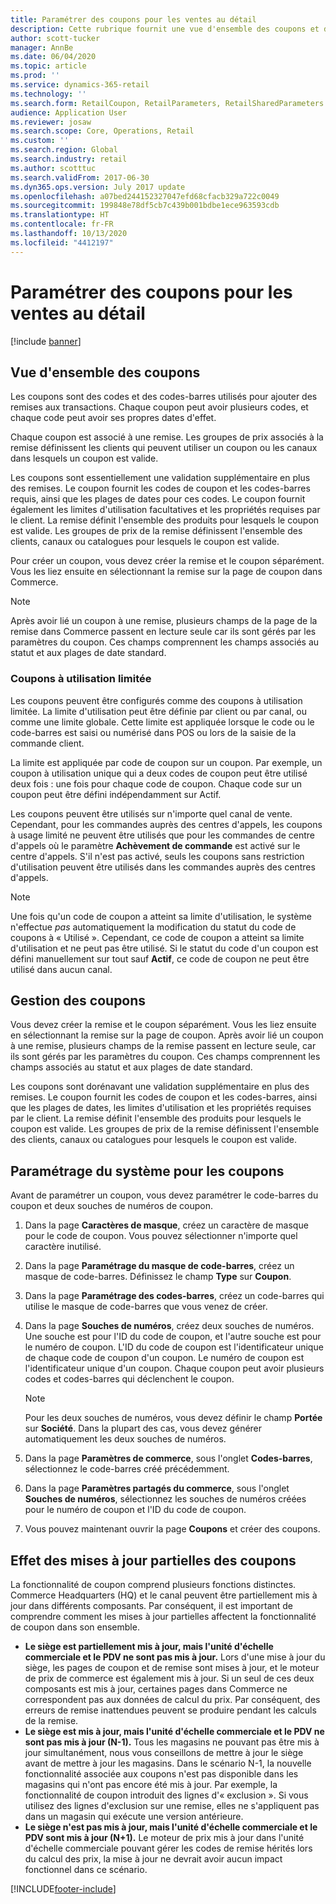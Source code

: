 ```yaml
---
title: Paramétrer des coupons pour les ventes au détail
description: Cette rubrique fournit une vue d'ensemble des coupons et décrit leur paramétrage.
author: scott-tucker
manager: AnnBe
ms.date: 06/04/2020
ms.topic: article
ms.prod: ''
ms.service: dynamics-365-retail
ms.technology: ''
ms.search.form: RetailCoupon, RetailParameters, RetailSharedParameters
audience: Application User
ms.reviewer: josaw
ms.search.scope: Core, Operations, Retail
ms.custom: ''
ms.search.region: Global
ms.search.industry: retail
ms.author: scotttuc
ms.search.validFrom: 2017-06-30
ms.dyn365.ops.version: July 2017 update
ms.openlocfilehash: a07bed244152327047efd68cfacb329a722c0049
ms.sourcegitcommit: 199848e78df5cb7c439b001bdbe1ece963593cdb
ms.translationtype: HT
ms.contentlocale: fr-FR
ms.lasthandoff: 10/13/2020
ms.locfileid: "4412197"
---
```

# <a name="set-up-coupons-for-retail-sales"></a>Paramétrer des coupons pour les ventes au détail

[!include [banner](includes/banner.md)]

## <a name="overview-of-coupons"></a>Vue d'ensemble des coupons

Les coupons sont des codes et des codes-barres utilisés pour ajouter des remises aux transactions. Chaque coupon peut avoir plusieurs codes, et chaque code peut avoir ses propres dates d'effet.

Chaque coupon est associé à une remise. Les groupes de prix associés à la remise définissent les clients qui peuvent utiliser un coupon ou les canaux dans lesquels un coupon est valide.

Les coupons sont essentiellement une validation supplémentaire en plus des remises. Le coupon fournit les codes de coupon et les codes-barres requis, ainsi que les plages de dates pour ces codes. Le coupon fournit également les limites d'utilisation facultatives et les propriétés requises par le client. La remise définit l'ensemble des produits pour lesquels le coupon est valide. Les groupes de prix de la remise définissent l'ensemble des clients, canaux ou catalogues pour lesquels le coupon est valide.

Pour créer un coupon, vous devez créer la remise et le coupon séparément. Vous les liez ensuite en sélectionnant la remise sur la page de coupon dans Commerce.

> [!NOTE]
> Après avoir lié un coupon à une remise, plusieurs champs de la page de la remise dans Commerce passent en lecture seule car ils sont gérés par les paramètres du coupon. Ces champs comprennent les champs associés au statut et aux plages de date standard.

### <a name="limited-use-coupons"></a>Coupons à utilisation limitée

Les coupons peuvent être configurés comme des coupons à utilisation limitée. La limite d'utilisation peut être définie par client ou par canal, ou comme une limite globale. Cette limite est appliquée lorsque le code ou le code-barres est saisi ou numérisé dans POS ou lors de la saisie de la commande client.

La limite est appliquée par code de coupon sur un coupon. Par exemple, un coupon à utilisation unique qui a deux codes de coupon peut être utilisé deux fois : une fois pour chaque code de coupon. Chaque code sur un coupon peut être défini indépendamment sur Actif.

Les coupons peuvent être utilisés sur n'importe quel canal de vente. Cependant, pour les commandes auprès des centres d'appels, les coupons à usage limité ne peuvent être utilisés que pour les commandes de centre d'appels où le paramètre **Achèvement de commande** est activé sur le centre d'appels. S'il n'est pas activé, seuls les coupons sans restriction d'utilisation peuvent être utilisés dans les commandes auprès des centres d'appels.

> [!NOTE]
> Une fois qu'un code de coupon a atteint sa limite d'utilisation, le système n'effectue *pas* automatiquement la modification du statut du code de coupons à « Utilisé ». Cependant, ce code de coupon a atteint sa limite d'utilisation et ne peut pas être utilisé. Si le statut du code d'un coupon est défini manuellement sur tout sauf **Actif**, ce code de coupon ne peut être utilisé dans aucun canal.  

## <a name="managing-coupons"></a>Gestion des coupons

Vous devez créer la remise et le coupon séparément. Vous les liez ensuite en sélectionnant la remise sur la page de coupon. Après avoir lié un coupon à une remise, plusieurs champs de la remise passent en lecture seule, car ils sont gérés par les paramètres du coupon. Ces champs comprennent les champs associés au statut et aux plages de date standard.

Les coupons sont dorénavant une validation supplémentaire en plus des remises. Le coupon fournit les codes de coupon et les codes-barres, ainsi que les plages de dates, les limites d'utilisation et les propriétés requises par le client. La remise définit l'ensemble des produits pour lesquels le coupon est valide. Les groupes de prix de la remise définissent l'ensemble des clients, canaux ou catalogues pour lesquels le coupon est valide.

## <a name="system-setup-for-coupons"></a>Paramétrage du système pour les coupons

Avant de paramétrer un coupon, vous devez paramétrer le code-barres du coupon et deux souches de numéros de coupon.

1. Dans la page **Caractères de masque**, créez un caractère de masque pour le code de coupon. Vous pouvez sélectionner n'importe quel caractère inutilisé.
2. Dans la page **Paramétrage du masque de code-barres**, créez un masque de code-barres. Définissez le champ **Type** sur **Coupon**.
3. Dans la page **Paramétrage des codes-barres**, créez un code-barres qui utilise le masque de code-barres que vous venez de créer.
4. Dans la page **Souches de numéros**, créez deux souches de numéros. Une souche est pour l'ID du code de coupon, et l'autre souche est pour le numéro de coupon. L'ID du code de coupon est l'identificateur unique de chaque code de coupon d'un coupon. Le numéro de coupon est l'identificateur unique d'un coupon. Chaque coupon peut avoir plusieurs codes et codes-barres qui déclenchent le coupon.

    > [!NOTE]
    > Pour les deux souches de numéros, vous devez définir le champ **Portée** sur **Société**. Dans la plupart des cas, vous devez générer automatiquement les deux souches de numéros.

5. Dans la page **Paramètres de commerce**, sous l'onglet **Codes-barres**, sélectionnez le code-barres créé précédemment.
6. Dans la page **Paramètres partagés du commerce**, sous l'onglet **Souches de numéros**, sélectionnez les souches de numéros créées pour le numéro de coupon et l'ID du code de coupon.
7. Vous pouvez maintenant ouvrir la page **Coupons** et créer des coupons.

## <a name="the-effect-of-partial-updates-on-coupons"></a>Effet des mises à jour partielles des coupons

La fonctionnalité de coupon comprend plusieurs fonctions distinctes. Commerce Headquarters (HQ) et le canal peuvent être partiellement mis à jour dans différents composants. Par conséquent, il est important de comprendre comment les mises à jour partielles affectent la fonctionnalité de coupon dans son ensemble.

- **Le siège est partiellement mis à jour, mais l'unité d'échelle commerciale et le PDV ne sont pas mis à jour.** Lors d'une mise à jour du siège, les pages de coupon et de remise sont mises à jour, et le moteur de prix de commerce est également mis à jour. Si un seul de ces deux composants est mis à jour, certaines pages dans Commerce ne correspondent pas aux données de calcul du prix. Par conséquent, des erreurs de remise inattendues peuvent se produire pendant les calculs de la remise.
- **Le siège est mis à jour, mais l'unité d'échelle commerciale et le PDV ne sont pas mis à jour (N-1).** Tous les magasins ne pouvant pas être mis à jour simultanément, nous vous conseillons de mettre à jour le siège avant de mettre à jour les magasins. Dans le scénario N-1, la nouvelle fonctionnalité associée aux coupons n'est pas disponible dans les magasins qui n'ont pas encore été mis à jour. Par exemple, la fonctionnalité de coupon introduit des lignes d'« exclusion ». Si vous utilisez des lignes d'exclusion sur une remise, elles ne s'appliquent pas dans un magasin qui exécute une version antérieure.
- **Le siège n'est pas mis à jour, mais l'unité d'échelle commerciale et le PDV sont mis à jour (N+1).** Le moteur de prix mis à jour dans l'unité d'échelle commerciale pouvant gérer les codes de remise hérités lors du calcul des prix, la mise à jour ne devrait avoir aucun impact fonctionnel dans ce scénario.


[!INCLUDE[footer-include](../includes/footer-banner.md)]